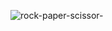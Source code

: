 ![rock-paper-scissor-](https://user-images.githubusercontent.com/94264921/143271420-0ca7872b-ec25-4f4e-8173-06ad25ea1c02.jpeg)

